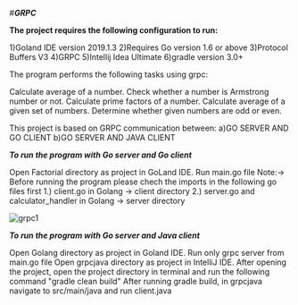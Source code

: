 #***GRPC***

**The project requires the following configuration to run:**

1)Goland IDE version 2019.1.3
2)Requires Go version 1.6 or above
3)Protocol Buffers V3
4)GRPC
5)Intellij Idea Ultimate
6)gradle version 3.0+ 

The program performs the following tasks using grpc:

Calculate average of a number.
Check whether a number is  Armstrong number or not.
Calculate prime factors of a number.
Calculate average of a given set of numbers.
Determine whether given numbers are odd or even.


This project is based on GRPC communication between:
a)GO SERVER AND GO CLIENT
b)GO SERVER AND JAVA CLIENT

***To run the program with Go server and Go client***

Open Factorial directory as project in GoLand IDE.
Run main.go file
Note:-> Before running the program please chech the imports in the following go files first 1.) client.go in Golang -> client directory 2.) server.go and calculator_handler in Golang -> server directory

![grpc1](https://user-images.githubusercontent.com/40175918/59329274-24522d00-8d0c-11e9-9f0b-6a86d6f9822c.png)

***To run the program with Go server and Java client***

Open Golang directory as project in Goland IDE.
Run only grpc server from main.go file
Open grpcjava directory as project in IntelliJ IDE.
After opening the project, open the project directory in terminal and run the following command "gradle clean build"
After running gradle build, in grpcjava navigate to src/main/java and run client.java




